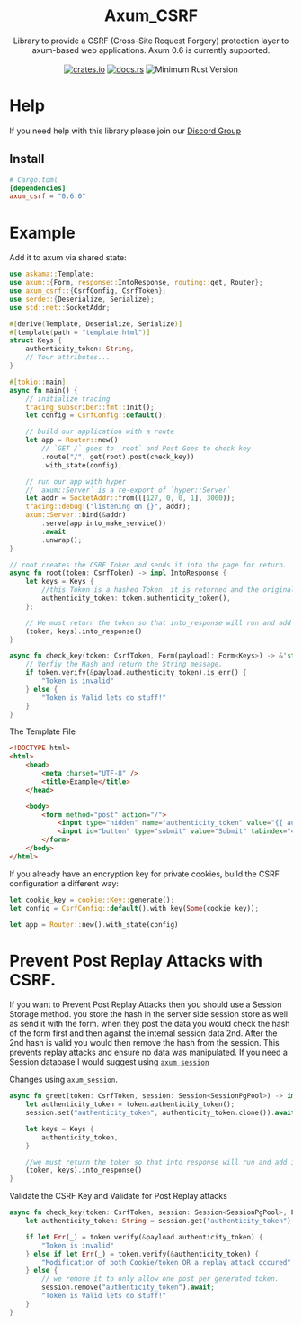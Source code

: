 <h1 align="center">
    Axum_CSRF
</h1>
<div align="center">
    Library to provide a CSRF (Cross-Site Request Forgery) protection layer to axum-based web applications. Axum 0.6 is currently supported.
</div>
<br />
<div align="center">
    <a href="https://crates.io/crates/axum_csrf"><img src="https://img.shields.io/crates/v/axum_csrf?style=plastic" alt="crates.io"></a>
    <a href="https://docs.rs/axum_csrf"><img src="https://docs.rs/axum_csrf/badge.svg" alt="docs.rs"></a>
    <img src="https://img.shields.io/badge/min%20rust-1.60-green.svg" alt="Minimum Rust Version">
</div>

# Help

If you need help with this library please join our [Discord Group](https://discord.gg/xKkm7UhM36)

## Install
```toml
# Cargo.toml
[dependencies]
axum_csrf = "0.6.0"
```

# Example

Add it to axum via shared state:
```rust
use askama::Template;
use axum::{Form, response::IntoResponse, routing::get, Router};
use axum_csrf::{CsrfConfig, CsrfToken};
use serde::{Deserialize, Serialize};
use std::net::SocketAddr;

#[derive(Template, Deserialize, Serialize)]
#[template(path = "template.html")]
struct Keys {
    authenticity_token: String,
    // Your attributes...
}

#[tokio::main]
async fn main() {
    // initialize tracing
    tracing_subscriber::fmt::init();
    let config = CsrfConfig::default();

    // build our application with a route
    let app = Router::new()
        // `GET /` goes to `root` and Post Goes to check key
        .route("/", get(root).post(check_key))
        .with_state(config);

    // run our app with hyper
    // `axum::Server` is a re-export of `hyper::Server`
    let addr = SocketAddr::from(([127, 0, 0, 1], 3000));
    tracing::debug!("listening on {}", addr);
    axum::Server::bind(&addr)
        .serve(app.into_make_service())
        .await
        .unwrap();
}

// root creates the CSRF Token and sends it into the page for return.
async fn root(token: CsrfToken) -> impl IntoResponse {
    let keys = Keys {
        //this Token is a hashed Token. it is returned and the original token is hashed for comparison.
        authenticity_token: token.authenticity_token(),
    };

    // We must return the token so that into_response will run and add it to our response cookies.
    (token, keys).into_response()
}

async fn check_key(token: CsrfToken, Form(payload): Form<Keys>) -> &'static str {
    // Verfiy the Hash and return the String message.
    if token.verify(&payload.authenticity_token).is_err() {
        "Token is invalid"
    } else {
        "Token is Valid lets do stuff!"
    }
}
```

The Template File
```html
<!DOCTYPE html>
<html>
    <head>
        <meta charset="UTF-8" />
        <title>Example</title>
    </head>

    <body>
        <form method="post" action="/">
            <input type="hidden" name="authenticity_token" value="{{ authenticity_token }}"/>
            <input id="button" type="submit" value="Submit" tabindex="4" />
        </form>
    </body>
</html>
```

If you already have an encryption key for private cookies, build the CSRF configuration a different way:
```rust
let cookie_key = cookie::Key::generate();
let config = CsrfConfig::default().with_key(Some(cookie_key));

let app = Router::new().with_state(config)
```

# Prevent Post Replay Attacks with CSRF.

If you want to Prevent Post Replay Attacks then you should use a Session Storage method.
you store the hash in the server side session store as well as send it with the form.
when they post the data you would check the hash of the form first and then against the internal session data 2nd.
After the 2nd hash is valid you would then remove the hash from the session.
This prevents replay attacks and ensure no data was manipulated.
If you need a Session database I would suggest using [`axum_session`](https://crates.io/crates/axum_session)

Changes using `axum_session`.
```rust
async fn greet(token: CsrfToken, session: Session<SessionPgPool>) -> impl IntoResponse {
    let authenticity_token = token.authenticity_token();
    session.set("authenticity_token", authenticity_token.clone()).await;

    let keys = Keys {
        authenticity_token,
    }

    //we must return the token so that into_response will run and add it to our response cookies.
    (token, keys).into_response()
}
```

Validate the CSRF Key and Validate for Post Replay attacks
```rust
async fn check_key(token: CsrfToken, session: Session<SessionPgPool>, Form(payload): Form<Keys>,) -> &'static str {
    let authenticity_token: String = session.get("authenticity_token").await.unwrap_or_default();

    if let Err(_) = token.verify(&payload.authenticity_token) {
        "Token is invalid"
    } else if let Err(_) = token.verify(&authenticity_token) {
        "Modification of both Cookie/token OR a replay attack occured"
    } else {
        // we remove it to only allow one post per generated token.
        session.remove("authenticity_token").await;
        "Token is Valid lets do stuff!"
    }
}
```
